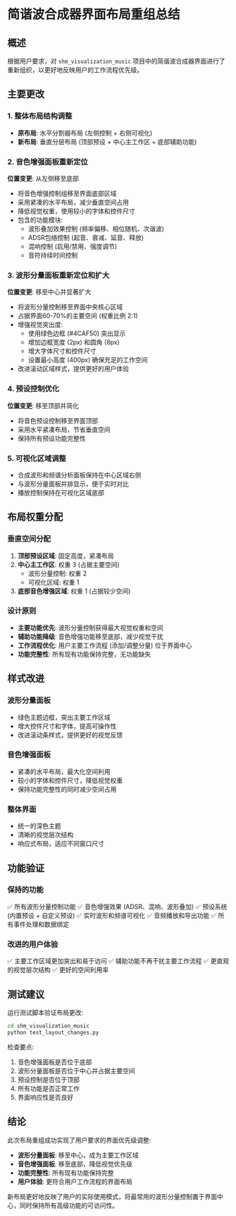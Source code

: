 # 简谐波合成器界面布局重组总结

## 概述
根据用户要求，对 `shm_visualization_music` 项目中的简谐波合成器界面进行了重新组织，以更好地反映用户的工作流程优先级。

## 主要更改

### 1. 整体布局结构调整
- **原布局**: 水平分割器布局 (左侧控制 + 右侧可视化)
- **新布局**: 垂直分层布局 (顶部预设 + 中心主工作区 + 底部辅助功能)

### 2. 音色增强面板重新定位
**位置变更**: 从左侧移至底部
- 将音色增强控制组移至界面底部区域
- 采用紧凑的水平布局，减少垂直空间占用
- 降低视觉权重，使用较小的字体和控件尺寸
- 包含的功能模块:
  - 波形叠加效果控制 (频率偏移、相位随机、次谐波)
  - ADSR包络控制 (起音、衰减、延音、释放)
  - 混响控制 (启用/禁用、强度调节)
  - 音符持续时间控制

### 3. 波形分量面板重新定位和扩大
**位置变更**: 移至中心并显著扩大
- 将波形分量控制移至界面中央核心区域
- 占据界面60-70%的主要空间 (权重比例 2:1)
- 增强视觉突出度:
  - 使用绿色边框 (#4CAF50) 突出显示
  - 增加边框宽度 (2px) 和圆角 (8px)
  - 增大字体尺寸和控件尺寸
  - 设置最小高度 (400px) 确保充足的工作空间
- 改进滚动区域样式，提供更好的用户体验

### 4. 预设控制优化
**位置变更**: 移至顶部并简化
- 将音色预设控制移至界面顶部
- 采用水平紧凑布局，节省垂直空间
- 保持所有预设功能完整性

### 5. 可视化区域调整
- 合成波形和频谱分析面板保持在中心区域右侧
- 与波形分量面板并排显示，便于实时对比
- 播放控制保持在可视化区域底部

## 布局权重分配

### 垂直空间分配
1. **顶部预设区域**: 固定高度，紧凑布局
2. **中心主工作区**: 权重 3 (占据主要空间)
   - 波形分量控制: 权重 2
   - 可视化区域: 权重 1
3. **底部音色增强区域**: 权重 1 (占据较少空间)

### 设计原则
- **主要功能优先**: 波形分量控制获得最大视觉权重和空间
- **辅助功能降级**: 音色增强功能移至底部，减少视觉干扰
- **工作流程优化**: 用户主要工作流程 (添加/调整分量) 位于界面中心
- **功能完整性**: 所有现有功能保持完整，无功能缺失

## 样式改进

### 波形分量面板
- 绿色主题边框，突出主要工作区域
- 增大控件尺寸和字体，提高可操作性
- 改进滚动条样式，提供更好的视觉反馈

### 音色增强面板
- 紧凑的水平布局，最大化空间利用
- 较小的字体和控件尺寸，降低视觉权重
- 保持功能完整性的同时减少空间占用

### 整体界面
- 统一的深色主题
- 清晰的视觉层次结构
- 响应式布局，适应不同窗口尺寸

## 功能验证

### 保持的功能
✅ 所有波形分量控制功能
✅ 音色增强效果 (ADSR、混响、波形叠加)
✅ 预设系统 (内置预设 + 自定义预设)
✅ 实时波形和频谱可视化
✅ 音频播放和导出功能
✅ 所有事件处理和数据绑定

### 改进的用户体验
✅ 主要工作区域更加突出和易于访问
✅ 辅助功能不再干扰主要工作流程
✅ 更直观的视觉层次结构
✅ 更好的空间利用率

## 测试建议

运行测试脚本验证布局更改:
```bash
cd shm_visualization_music
python test_layout_changes.py
```

检查要点:
1. 音色增强面板是否位于底部
2. 波形分量面板是否位于中心并占据主要空间
3. 预设控制是否位于顶部
4. 所有功能是否正常工作
5. 界面响应性是否良好

## 结论

此次布局重组成功实现了用户要求的界面优先级调整:
- **波形分量面板**: 移至中心，成为主要工作区域
- **音色增强面板**: 移至底部，降低视觉优先级
- **功能完整性**: 所有现有功能保持完整
- **用户体验**: 更符合用户工作流程的界面布局

新布局更好地反映了用户的实际使用模式，将最常用的波形分量控制置于界面中心，同时保持所有高级功能的可访问性。
